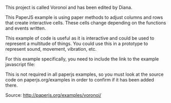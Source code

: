 This project is called Voronoi and has been edited by Diana. 

This PaperJS example is using paper methods to adjust columns and rows that create interactive cells. These cells change depending on the functions and events written. 

This example of code is useful as it is interactive and could be used to represent a multitude of things. You could use this in a prototype to represent sound, movement, vibration, etc. 
 
For this example specifically, you need to include the link to the example javascript file:
	<script type="text/javascript" src="/Examples/Example-04-voronoi/rhill-voronoi-core.js"></script>

This is not required in all paperjs examples, so you must look at the source code on paperjs.org/examples in order to confirm if it has been added there.

Source: http://paperjs.org/examples/voronoi/